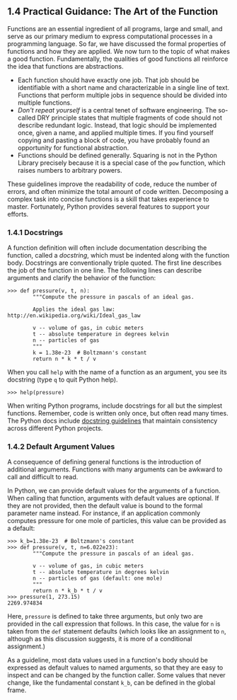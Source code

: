 
## 1.4 Practical Guidance: The Art of the Function

Functions are an essential ingredient of all programs, large and small, and serve as our primary medium to express computational processes in a programming language. So far, we have discussed the formal properties of functions and how they are applied. We now turn to the topic of what makes a good function. Fundamentally, the qualities of good functions all reinforce the idea that functions are abstractions.

- Each function should have exactly one job. That job should be identifiable with a short name and characterizable in a single line of text. Functions that perform multiple jobs in sequence should be divided into multiple functions.
- *Don't repeat yourself* is a central tenet of software engineering. The so-called DRY principle states that multiple fragments of code should not describe redundant logic. Instead, that logic should be implemented once, given a name, and applied multiple times. If you find yourself copying and pasting a block of code, you have probably found an opportunity for functional abstraction.
- Functions should be defined generally. Squaring is not in the Python Library precisely because it is a special case of the `pow` function, which raises numbers to arbitrary powers.

These guidelines improve the readability of code, reduce the number of errors, and often minimize the total amount of code written. Decomposing a complex task into concise functions is a skill that takes experience to master. Fortunately, Python provides several features to support your efforts.

### 1.4.1 Docstrings

A function definition will often include documentation describing the function, called a *docstring*, which must be indented along with the function body. Docstrings are conventionally triple quoted. The first line describes the job of the function in one line. The following lines can describe arguments and clarify the behavior of the function:

```
>>> def pressure(v, t, n):
        """Compute the pressure in pascals of an ideal gas.

        Applies the ideal gas law: http://en.wikipedia.org/wiki/Ideal_gas_law

        v -- volume of gas, in cubic meters
        t -- absolute temperature in degrees kelvin
        n -- particles of gas
        """
        k = 1.38e-23  # Boltzmann's constant
        return n * k * t / v
```

When you call `help` with the name of a function as an argument, you see its docstring (type `q` to quit Python help).

```
>>> help(pressure)
```

When writing Python programs, include docstrings for all but the simplest functions. Remember, code is written only once, but often read many times. The Python docs include [docstring guidelines](http://www.python.org/dev/peps/pep-0257/) that maintain consistency across different Python projects.

### 1.4.2 Default Argument Values

A consequence of defining general functions is the introduction of additional arguments. Functions with many arguments can be awkward to call and difficult to read.

In Python, we can provide default values for the arguments of a function. When calling that function, arguments with default values are optional. If they are not provided, then the default value is bound to the formal parameter name instead. For instance, if an application commonly computes pressure for one mole of particles, this value can be provided as a default:

```
>>> k_b=1.38e-23  # Boltzmann's constant
>>> def pressure(v, t, n=6.022e23):
        """Compute the pressure in pascals of an ideal gas.

        v -- volume of gas, in cubic meters
        t -- absolute temperature in degrees kelvin
        n -- particles of gas (default: one mole)
        """
        return n * k_b * t / v
>>> pressure(1, 273.15)
2269.974834
```

Here, `pressure` is defined to take three arguments, but only two are provided in the call expression that follows. In this case, the value for `n` is taken from the `def` statement defaults (which looks like an assignment to `n`, although as this discussion suggests, it is more of a conditional assignment.)

As a guideline, most data values used in a function's body should be expressed as default values to named arguments, so that they are easy to inspect and can be changed by the function caller. Some values that never change, like the fundamental constant `k_b`, can be defined in the global frame.